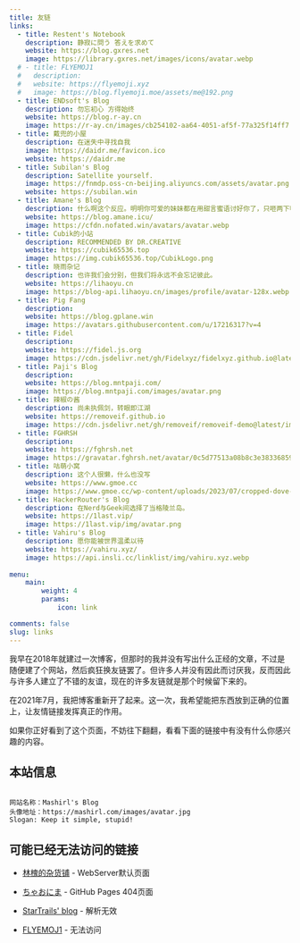 ```yaml
---
title: 友链
links:
  - title: Restent's Notebook
    description: 静寂に問う 答えを求めて
    website: https://blog.gxres.net
    image: https://library.gxres.net/images/icons/avatar.webp
  # - title: FLYEMOJ1
  #   description: 
  #   website: https://flyemoji.xyz
  #   image: https://blog.flyemoji.moe/assets/me@192.png
  - title: ENDsoft's Blog
    description: 勿忘初心 方得始终
    website: https://blog.r-ay.cn
    image: https://r-ay.cn/images/cb254102-aa64-4051-af5f-77a325f14ff7.png
  - title: 戴兜的小屋
    description: 在迷失中寻找自我
    image: https://daidr.me/favicon.ico
    website: https://daidr.me
  - title: Subilan's Blog
    description: Satellite yourself.
    image: https://fnmdp.oss-cn-beijing.aliyuncs.com/assets/avatar.png
    website: https://subilan.win
  - title: Amane's Blog
    description: 什么啊这个反应。明明你可爱的妹妹都在用甜言蜜语讨好你了，只咂两下嘴算怎么回事啊？
    website: https://blog.amane.icu/
    image: https://cfdn.nofated.win/avatars/avatar.webp
  - title: Cubik的小站
    description: RECOMMENDED BY DR.CREATIVE
    website: https://cubik65536.top
    image: https://img.cubik65536.top/CubikLogo.png
  - title: 晓雨杂记
    description: 也许我们会分别，但我们将永远不会忘记彼此。
    website: https://lihaoyu.cn
    image: https://blog-api.lihaoyu.cn/images/profile/avatar-128x.webp
  - title: Pig Fang
    description: 
    website: https://blog.gplane.win
    image: https://avatars.githubusercontent.com/u/17216317?v=4
  - title: Fidel
    description: 
    website: https://fidel.js.org
    image: https://cdn.jsdelivr.net/gh/Fidelxyz/fidelxyz.github.io@latest/images/avatar.webp
  - title: Paji's Blog
    description: 
    website: https://blog.mntpaji.com/
    image: https://blog.mntpaji.com/images/avatar.png
  - title: 辣椒の酱
    description: 尚未执佩剑，转眼即江湖
    website: https://removeif.github.io
    image: https://cdn.jsdelivr.net/gh/removeif/removeif-demo@latest/img/avatar.png
  - title: FGHRSH
    description: 
    website: https://fghrsh.net
    image: https://gravatar.fghrsh.net/avatar/0c5d77513a08b8c3e38336859b53b027?s=800&d=mm&r=G
  - title: 咕萌小窝
    description: 这个人很懒，什么也没写
    website: https://www.gmoe.cc
    image: https://www.gmoe.cc/wp-content/uploads/2023/07/cropped-dove-32x32.png
  - title: HackerRouter's Blog
    description: 在Nerd与Geek间选择了当格陵兰岛。
    website: https://1last.vip/
    image: https://1last.vip/img/avatar.png
  - title: Vahiru's Blog
    description: 愿你能被世界温柔以待
    website: https://vahiru.xyz/
    image: https://api.insli.cc/linklist/img/vahiru.xyz.webp
  
menu:
    main: 
        weight: 4
        params:
            icon: link

comments: false
slug: links
---
```


我早在2018年就建过一次博客，但那时的我并没有写出什么正经的文章，不过是随便建了个网站，然后疯狂换友链罢了。但许多人并没有因此而讨厌我，反而因此与许多人建立了不错的友谊，现在的许多友链就是那个时候留下来的。

在2021年7月，我把博客重新开了起来。这一次，我希望能把东西放到正确的位置上，让友情链接发挥真正的作用。

如果你正好看到了这个页面，不妨往下翻翻，看看下面的链接中有没有什么你感兴趣的内容。

## 本站信息

```

网站名称：Mashirl's Blog
头像地址：https://mashirl.com/images/avatar.jpg
Slogan: Keep it simple, stupid!

```

## 可能已经无法访问的链接

- [林槐的杂货铺](https://stapxs.cn) - WebServer默认页面

- [ちゃおにま](https://lemonmiaow.xyz) - GitHub Pages 404页面

- [StarTrails' blog](https://startrails.top) - 解析无效

- [FLYEMOJ1](https://flyemoji.xyz) - 无法访问